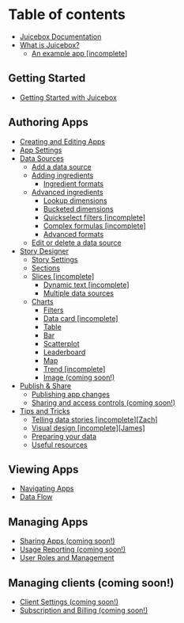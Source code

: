# Table of contents

* [Juicebox Documentation](README.md)
* [What is Juicebox?](what-is-juicebox/README.md)
  * [An example app \[incomplete\]](what-is-juicebox/example-app-world-happiness.md)

## Getting Started

* [Getting Started with Juicebox](getting-started/intro-to-juicebox.md)

## Authoring Apps

* [Creating and Editing Apps](authoring-apps/creating-and-editing.md)
* [App Settings](authoring-apps/app-settings.md)
* [Data Sources](authoring-apps/data-sources/README.md)
  * [Add a data source](authoring-apps/data-sources/add-a-data-source.md)
  * [Adding ingredients](authoring-apps/data-sources/defining-ingredients/README.md)
    * [Ingredient formats](authoring-apps/data-sources/defining-ingredients/ingredient-formats.md)
  * [Advanced ingredients](authoring-apps/data-sources/advanced-ingredients/README.md)
    * [Lookup dimensions](authoring-apps/data-sources/advanced-ingredients/lookup-dimensions.md)
    * [Bucketed dimensions](authoring-apps/data-sources/advanced-ingredients/bucketed-dimensions.md)
    * [Quickselect filters \[incomplete\]](authoring-apps/data-sources/advanced-ingredients/quickselect-filters-incomplete.md)
    * [Complex formulas \[incomplete\]](authoring-apps/data-sources/advanced-ingredients/complex-formulas-incomplete.md)
    * [Advanced formats](authoring-apps/data-sources/advanced-ingredients/advanced-formats-incomplete.md)
  * [Edit or delete a data source](authoring-apps/data-sources/edit-a-data-source.md)
* [Story Designer](authoring-apps/story-designer/README.md)
  * [Story Settings](authoring-apps/story-designer/story-settings.md)
  * [Sections](authoring-apps/story-designer/sections.md)
  * [Slices \[incomplete\]](authoring-apps/story-designer/slices/README.md)
    * [Dynamic text \[incomplete\]](authoring-apps/story-designer/slices/dynamic-text.md)
    * [Multiple data sources](authoring-apps/story-designer/slices/working-with-multiple-data-sources.md)
  * [Charts](authoring-apps/story-designer/charts/README.md)
    * [Filters](authoring-apps/story-designer/charts/filters.md)
    * [Data card \[incomplete\]](authoring-apps/story-designer/charts/data-chooser.md)
    * [Table](authoring-apps/story-designer/charts/table.md)
    * [Bar](authoring-apps/story-designer/charts/ranked-list.md)
    * [Scatterplot](authoring-apps/story-designer/charts/nine-box-scatterplot.md)
    * [Leaderboard](authoring-apps/story-designer/charts/leaderboard.md)
    * [Map](authoring-apps/story-designer/charts/map.md)
    * [Trend \[incomplete\]](authoring-apps/story-designer/charts/trend.md)
    * [Image \(coming soon!\)](authoring-apps/story-designer/charts/image.md)
* [Publish & Share](authoring-apps/publish-and-share/README.md)
  * [Publishing app changes](authoring-apps/publish-and-share/publishing-app-changes.md)
  * [Sharing and access controls \(coming soon!\)](authoring-apps/publish-and-share/sharing-and-access-controls.md)
* [Tips and Tricks](authoring-apps/design-tips/README.md)
  * [Telling data stories \[incomplete\]\[Zach\]](authoring-apps/design-tips/telling-data-stories.md)
  * [Visual design \[incomplete\]\[James\]](authoring-apps/design-tips/visual-design.md)
  * [Preparing your data](authoring-apps/design-tips/preparing-your-data.md)
  * [Useful resources](authoring-apps/design-tips/useful-resources.md)

## Viewing Apps

* [Navigating Apps](viewing-apps/navigating-apps.md)
* [Data Flow](viewing-apps/data-flow.md)

## Managing Apps

* [Sharing Apps \(coming soon!\)](managing-apps/sharing-apps.md)
* [Usage Reporting \(coming soon!\)](managing-apps/usage-reporting.md)
* [User Roles and Management](managing-apps/user-management-and-roles.md)

## Managing clients \(coming soon!\) <a id="managing-clients"></a>

* [Client Settings \(coming soon!\)](managing-clients/settings.md)
* [Subscription and Billing \(coming soon!\)](managing-clients/untitled.md)

